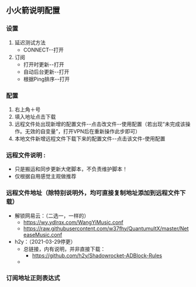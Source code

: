 ## 小火箭说明配置
### 设置
1. 延迟测试方法
    - CONNECT--打开
2. 订阅
      - 打开时更新--打开
      - 自动后台更新--打开
      - 根据Ping排序--打开
  
### 配置
1. 右上角＋号
2. 填入地址点击下载
3. 远程文件处出现新增的配置文件--点击改文件--使用配置（若出现“未完成该操作。无效的自变量”，打开VPN后在重新操作此步即可）
4. 本地文件新增远程文件下载下来的配置文件--点击该文件-使用配置

### 远程文件说明 :
- 只是搬运和同步更新大佬脚本，不负责维护脚本！
- 仅根据自用感觉主观做推荐

### 远程文件地址（除特别说明外，均可直接复制地址添加到远程文件下载）
- 解锁网易云：（二选一，一样的）
    - https://wy.ydlrqx.com/WangYiMusic.conf
    - https://raw.githubusercontent.com/w37fhy/QuantumultX/master/NeteaseMusic.conf
- h2y：（2021-03-29停更）
     - 总链接，内有说明，并非直接下载：
         - https://github.com/h2y/Shadowrocket-ADBlock-Rules
     - 
### 订阅地址正则表达式
